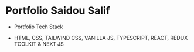 # Portfolio Saidou Salif

- Portfolio Tech Stack

- HTML, CSS, TAILWIND CSS, VANILLA JS, TYPESCRIPT, REACT, REDUX TOOLKIT & NEXT JS

